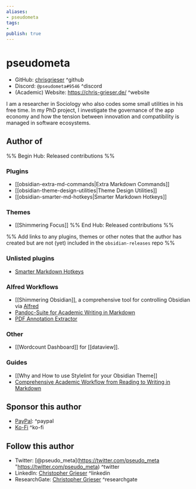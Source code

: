 ```yaml
---
aliases:
- pseudometa
tags:
- 
publish: true
---
```


# pseudometa
- GitHub: [chrisgrieser](https://github.com/chrisgrieser/) ^github
- Discord: `@pseudometa#9546` ^discord
- (Academic) Website: <https://chris-grieser.de/> ^website

I am a researcher in Sociology who also codes some small utilities in his free time. In my PhD project, I investigate the governance of the app economy and how the tension between innovation and compatibility is managed in software ecosystems.

## Author of

%% Begin Hub: Released contributions %%
### Plugins
- [[obsidian-extra-md-commands|Extra Markdown Commands]]
- [[obsidian-theme-design-utilities|Theme Design Utilities]]
- [[obsidian-smarter-md-hotkeys|Smarter Markdown Hotkeys]]

### Themes
- [[Shimmering Focus]]
%% End Hub: Released contributions %%

%% Add links to any plugins, themes or other notes that the author has created but are not (yet) included in the `obsidian-releases` repo %%

### Unlisted plugins
- [Smarter Markdown Hotkeys](https://github.com/chrisgrieser/obsidian-smarter-md-hotkeys)

### Alfred Workflows
- [[Shimmering Obsidian]], a comprehensive tool for controlling Obsidian via [Alfred](https://www.alfredapp.com/)
- [Pandoc-Suite for Academic Writing in Markdown](https://github.com/chrisgrieser/pandoc_alfred)
- [PDF Annotation Extractor](https://github.com/chrisgrieser/pdf-annotation-extractor-alfred)

### Other
- [[Wordcount Dashboard]] for [[dataview]].

### Guides
- [[Why and How to use Stylelint for your Obsidian Theme]]
- [Comprehensive Academic Workflow from Reading to Writing in Markdown](https://www.notion.so/chrisgrieser/Comprehensive-Academic-Workflow-from-Reading-to-Writing-in-Markdown-a62298be91934043b11006be1ddc553a)


## Sponsor this author
- [PayPal](https://www.paypal.com/paypalme/ChrisGrieser): ^paypal
- [Ko-Fi](https://ko-fi.com/pseudometa) ^ko-fi


## Follow this author
- Twitter: [@pseudo_meta](https://twitter.com/pseudo_meta "https://twitter.com/pseudo_meta) ^twitter
- LinkedIn: [Christopher Grieser](https://www.linkedin.com/in/christopher-grieser-ba693b17a/) ^linkedin
- ResearchGate: [Christopher Grieser](https://www.researchgate.net/profile/Christopher-Grieser) ^researchgate

